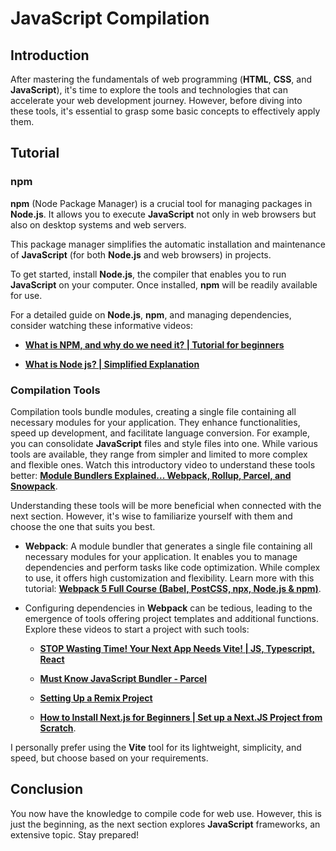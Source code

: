 # JavaScript Compilation

## Introduction

After mastering the fundamentals of web programming (**HTML**, **CSS**, and **JavaScript**), it's time to explore the tools and technologies that can accelerate your web development journey. However, before diving into these tools, it's essential to grasp some basic concepts to effectively apply them.

## Tutorial

### npm

**npm** (Node Package Manager) is a crucial tool for managing packages in **Node.js**. It allows you to execute **JavaScript** not only in web browsers but also on desktop systems and web servers.

This package manager simplifies the automatic installation and maintenance of **JavaScript** (for both **Node.js** and web browsers) in projects.

To get started, install **Node.js**, the compiler that enables you to run **JavaScript** on your computer. Once installed, **npm** will be readily available for use.

For a detailed guide on **Node.js**, **npm**, and managing dependencies, consider watching these informative videos:

-   **[What is NPM, and why do we need it? | Tutorial for beginners](https://www.youtube.com/watch?v=P3aKRdUyr0s)**

-   **[What is Node js? | Simplified Explanation](https://www.youtube.com/watch?v=yEHCfRWz-EI)**

### Compilation Tools

Compilation tools bundle modules, creating a single file containing all necessary modules for your application. They enhance functionalities, speed up development, and facilitate language conversion. For example, you can consolidate **JavaScript** files and style files into one. While various tools are available, they range from simpler and limited to more complex and flexible ones. Watch this introductory video to understand these tools better: **[Module Bundlers Explained... Webpack, Rollup, Parcel, and Snowpack](https://www.youtube.com/watch?v=5IG4UmULyoA)**.

Understanding these tools will be more beneficial when connected with the next section. However, it's wise to familiarize yourself with them and choose the one that suits you best.

-   **Webpack**: A module bundler that generates a single file containing all necessary modules for your application. It enables you to manage dependencies and perform tasks like code optimization. While complex to use, it offers high customization and flexibility. Learn more with this tutorial: **[Webpack 5 Full Course (Babel, PostCSS, npx, Node.js & npm)](https://www.youtube.com/watch?v=JXBR65bs9CA)**.

-   Configuring dependencies in **Webpack** can be tedious, leading to the emergence of tools offering project templates and additional functions. Explore these videos to start a project with such tools:

    -   **[STOP Wasting Time! Your Next App Needs Vite! | JS, Typescript, React](https://www.youtube.com/watch?v=SsITROMWhnM)**

    -   **[Must Know JavaScript Bundler - Parcel](https://www.youtube.com/watch?v=DblzpCoPakw)**

    -   **[Setting Up a Remix Project](https://www.youtube.com/watch?v=tCsJPTyNf6M)**

    -   **[How to Install Next.js for Beginners | Set up a Next.JS Project from Scratch](https://www.youtube.com/watch?v=Vn8W_eurjkA)**.

I personally prefer using the **Vite** tool for its lightweight, simplicity, and speed, but choose based on your requirements.

## Conclusion

You now have the knowledge to compile code for web use. However, this is just the beginning, as the next section explores **JavaScript** frameworks, an extensive topic. Stay prepared!

